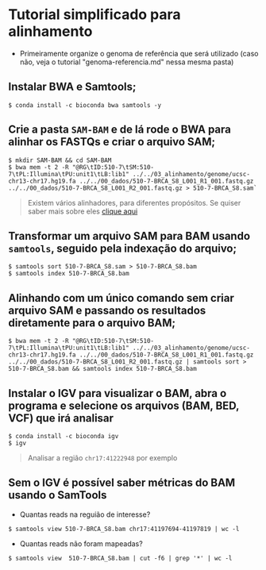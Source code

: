 # Tutorial simplificado para alinhamento

* Primeiramente organize o genoma de referência que será utilizado (caso não, veja o tutorial "genoma-referencia.md" nessa mesma pasta)

## Instalar BWA e Samtools;

```
$ conda install -c bioconda bwa samtools -y
```

## Crie a pasta `SAM-BAM` e de lá rode o BWA para alinhar os FASTQs e criar o arquivo SAM;

```
$ mkdir SAM-BAM && cd SAM-BAM
$ bwa mem -t 2 -R "@RG\tID:510-7\tSM:510-7\tPL:Illumina\tPU:unit1\tLB:lib1" ../../03_alinhamento/genome/ucsc-chr13-chr17.hg19.fa ../../00_dados/510-7-BRCA_S8_L001_R1_001.fastq.gz ../../00_dados/510-7-BRCA_S8_L001_R2_001.fastq.gz > 510-7-BRCA_S8.sam`
```

> Existem vários alinhadores, para diferentes propósitos. Se quiser saber mais sobre eles [clique aqui](https://en.wikibooks.org/wiki/Next_Generation_Sequencing_(NGS)/Alignment)

## Transformar um arquivo SAM para BAM usando `samtools`, seguido pela indexação do arquivo;

```
$ samtools sort 510-7-BRCA_S8.sam > 510-7-BRCA_S8.bam
$ samtools index 510-7-BRCA_S8.bam
```

## Alinhando com um único comando sem criar arquivo SAM e passando os resultados diretamente para o arquivo BAM;

```
$ bwa mem -t 2 -R "@RG\tID:510-7\tSM:510-7\tPL:Illumina\tPU:unit1\tLB:lib1" ../../03_alinhamento/genome/ucsc-chr13-chr17.hg19.fa ../../00_dados/510-7-BRCA_S8_L001_R1_001.fastq.gz ../../00_dados/510-7-BRCA_S8_L001_R2_001.fastq.gz | samtools sort > 510-7-BRCA_S8.bam && samtools index 510-7-BRCA_S8.bam
```

## Instalar o IGV para visualizar o BAM, abra o programa e selecione os arquivos (BAM, BED, VCF) que irá analisar

```
$ conda install -c bioconda igv
$ igv
```

> Analisar a região `chr17:41222948` por exemplo

## Sem o IGV é possível saber métricas do BAM usando o SamTools
* Quantas reads na reguião de interesse?
 
```
$ samtools view 510-7-BRCA_S8.bam chr17:41197694-41197819 | wc -l
```

* Quantas reads não foram mapeadas?

```
$ samtools view  510-7-BRCA_S8.bam | cut -f6 | grep '*' | wc -l
```
